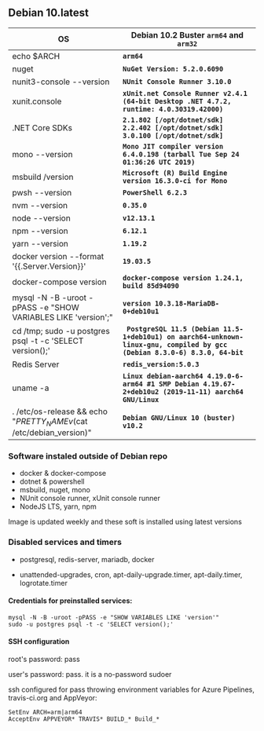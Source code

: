 ## Debian 10.latest

| OS    |  Debian 10.2 Buster **`arm64`** and **`arm32`** |
|-------|------------------------------------|
| echo $ARCH |**`arm64`**|
| nuget |**`NuGet Version: 5.2.0.6090`**|
| nunit3-console --version |**`NUnit Console Runner 3.10.0`**|
| xunit.console |**`xUnit.net Console Runner v2.4.1 (64-bit Desktop .NET 4.7.2, runtime: 4.0.30319.42000)`**|
| .NET Core SDKs |**`2.1.802 [/opt/dotnet/sdk]`**<br>**`2.2.402 [/opt/dotnet/sdk]`**<br>**`3.0.100 [/opt/dotnet/sdk]`**|
| mono --version |**`Mono JIT compiler version 6.4.0.198 (tarball Tue Sep 24 01:36:26 UTC 2019)`**|
| msbuild /version |**`Microsoft (R) Build Engine version 16.3.0-ci for Mono`**|
| pwsh --version |**`PowerShell 6.2.3`**|
| nvm --version  |**`0.35.0`**|
| node --version |**`v12.13.1`**|
| npm --version |**`6.12.1`**|
| yarn --version |**`1.19.2`**|
| docker version --format '{{.Server.Version}}' |**`19.03.5`**|
| docker-compose version |**`docker-compose version 1.24.1, build 85d94090`**|
| mysql -N -B -uroot -pPASS -e "SHOW VARIABLES LIKE 'version';" |**`version 10.3.18-MariaDB-0+deb10u1`**|
| cd /tmp; sudo -u postgres psql -t -c 'SELECT version();' |**` PostgreSQL 11.5 (Debian 11.5-1+deb10u1) on aarch64-unknown-linux-gnu, compiled by gcc (Debian 8.3.0-6) 8.3.0, 64-bit`**|
| Redis Server |**`redis_version:5.0.3`**|
| uname -a |**`Linux debian-aarch64 4.19.0-6-arm64 #1 SMP Debian 4.19.67-2+deb10u2 (2019-11-11) aarch64 GNU/Linux`**|
| . /etc/os-release && echo "$PRETTY_NAME v$(cat /etc/debian_version)" |**`Debian GNU/Linux 10 (buster) v10.2`** |

### Software instaled outside of Debian repo
- docker & docker-compose
- dotnet & powershell
- msbuild, nuget, mono
- NUnit console runner, xUnit console runner
- NodeJS LTS, yarn, npm

Image is updated weekly and these soft is installed using latest versions

### Disabled services and timers
- postgresql, redis-server, mariadb, docker 

- unattended-upgrades, cron, apt-daily-upgrade.timer, apt-daily.timer, logrotate.timer

#### Credentials for preinstalled services:
```
mysql -N -B -uroot -pPASS -e "SHOW VARIABLES LIKE 'version'"
sudo -u postgres psql -t -c 'SELECT version();'
```

#### SSH configuration
root's password: pass

user's password: pass. it is a no-password sudoer

ssh configured for pass throwing environment variables for Azure Pipelines, travis-ci.org and AppVeyor:
```
SetEnv ARCH=arm|arm64
AcceptEnv APPVEYOR* TRAVIS* BUILD_* Build_*
```
